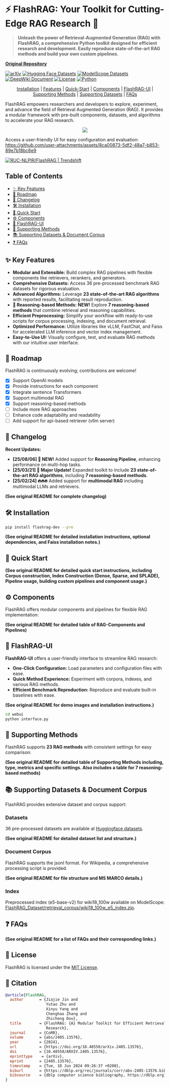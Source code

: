 # ⚡ FlashRAG: Your Toolkit for Cutting-Edge RAG Research 🚀

> **Unleash the power of Retrieval-Augmented Generation (RAG) with FlashRAG, a comprehensive Python toolkit designed for efficient research and development.  Easily reproduce state-of-the-art RAG methods and build your own custom pipelines.**

[**Original Repository**](https://github.com/RUC-NLPIR/FlashRAG)

[![arXiv](https://img.shields.io/badge/arXiv-b5212f.svg?logo=arxiv)](https://arxiv.org/abs/2405.13576)
[![Hugging Face Datasets](https://img.shields.io/badge/%F0%9F%A4%97%20HuggingFace%20Datasets-27b3b4.svg)](https://huggingface.co/datasets/RUC-NLPIR/FlashRAG_datasets/)
[![ModelScope Datasets](https://custom-icon-badges.demolab.com/badge/ModelScope%20Datasets-624aff?style=flat&logo=modelscope&logoColor=white)](https://www.modelscope.cn/datasets/hhjinjiajie/FlashRAG_Dataset)
[![DeepWiki Document](https://devin.ai/assets/deepwiki-badge.png)](https://deepwiki.com/RUC-NLPIR/FlashRAG)
[![License](https://img.shields.io/badge/LICENSE-MIT-green)](https://github.com/RUC-NLPIR/FlashRAG/blob/main/LICENSE)
[![Python](https://img.shields.io/badge/made_with-Python-blue)](https://www.python.org/)

<p align="center">
  <a href="#wrench-installation">Installation</a> |
  <a href="#sparkles-features">Features</a> |
  <a href="#rocket-quick-start">Quick-Start</a> |
  <a href="#gear-components"> Components</a> |
  <a href="#art-flashrag-ui"> FlashRAG-UI</a> |
  <a href="#robot-supporting-methods"> Supporting Methods</a> |
  <a href="#notebook-supporting-datasets--document-corpus"> Supporting Datasets</a> |
  <a href="#raised_hands-additional-faqs"> FAQs</a>
</p>

FlashRAG empowers researchers and developers to explore, experiment, and advance the field of Retrieval Augmented Generation (RAG).  It provides a modular framework with pre-built components, datasets, and algorithms to accelerate your RAG research.  

<p align="center">
<img src="asset/framework.jpg">
</p>

Access a user-friendly UI for easy configuration and evaluation:
https://github.com/user-attachments/assets/8ca00873-5df2-48a7-b853-89e7b18bc6e9

[![RUC-NLPIR/FlashRAG | Trendshift](https://trendshift.io/api/badge/repositories/10454)](https://trendshift.io/repositories/10454)

## Table of Contents

*   [✨ Key Features](#sparkles-features)
*   [🧭 Roadmap](#mag_right-roadmap)
*   [📜 Changelog](#page_with_curl-changelog)
*   [🛠️ Installation](#wrench-installation)
*   [🚀 Quick Start](#rocket-quick-start)
*   [⚙️ Components](#gear-components)
*   [🎨 FlashRAG-UI](#art-flashrag-ui)
*   [🤖 Supporting Methods](#robot-supporting-methods)
*   [📚 Supporting Datasets & Document Corpus](#notebook-supporting-datasets--document-corpus)
*   [❓ FAQs](#raised_hands-additional-faqs)

## ✨ Key Features

*   **Modular and Extensible:** Build complex RAG pipelines with flexible components like retrievers, rerankers, and generators.
*   **Comprehensive Datasets:**  Access 36 pre-processed benchmark RAG datasets for rigorous evaluation.
*   **Advanced Algorithms:** Leverage **23 state-of-the-art RAG algorithms** with reported results, facilitating result reproduction.
*   **🧠 Reasoning-based Methods:**  **NEW!** Explore **7 reasoning-based methods** that combine retrieval and reasoning capabilities.
*   **Efficient Preprocessing:** Simplify your workflow with ready-to-use scripts for corpus processing, indexing, and document retrieval.
*   **Optimized Performance:** Utilize libraries like vLLM, FastChat, and Faiss for accelerated LLM inference and vector index management.
*   **Easy-to-Use UI:**  Visually configure, test, and evaluate RAG methods with our intuitive user interface.

## 🧭 Roadmap

FlashRAG is continuously evolving; contributions are welcome!

*   [x] Support OpenAI models
*   [x] Provide instructions for each component
*   [x] Integrate sentence Transformers
*   [x] Support multimodal RAG
*   [x] Support reasoning-based methods
*   [ ] Include more RAG approaches
*   [ ] Enhance code adaptability and readability
*   [ ] Add support for api-based retriever (vllm server)

## 📜 Changelog

**Recent Updates:**

*   **[25/08/06] 🎯 NEW!**  Added support for **Reasoning Pipeline**, enhancing performance on multi-hop tasks.
*   **[25/03/21] 🚀 Major Update!** Expanded toolkit to include **23 state-of-the-art RAG algorithms**, including **7 reasoning-based methods**.
*   **[25/02/24] 🔥🔥🔥** Added support for **multimodal RAG** including multimodal LLMs and retrievers.

**(See original README for complete changelog)**

## 🛠️ Installation

```bash
pip install flashrag-dev --pre
```

**(See original README for detailed installation instructions, optional dependencies, and Faiss installation notes.)**

## 🚀 Quick Start

**(See original README for detailed quick start instructions, including Corpus construction, Index Construction (Dense, Sparse, and SPLADE), Pipeline usage, building custom pipelines and component usage.)**

## ⚙️ Components

FlashRAG offers modular components and pipelines for flexible RAG implementation:

**(See original README for detailed table of RAG-Components and Pipelines)**

## 🎨 FlashRAG-UI

**FlashRAG-UI** offers a user-friendly interface to streamline RAG research:

*   **One-Click Configuration:** Load parameters and configuration files with ease.
*   **Quick Method Experience:**  Experiment with corpora, indexes, and various RAG methods.
*   **Efficient Benchmark Reproduction:**  Reproduce and evaluate built-in baselines with ease.

**(See original README for demo images and installation instructions.)**

```bash
cd webui
python interface.py
```

## 🤖 Supporting Methods

FlashRAG supports **23 RAG methods** with consistent settings for easy comparison:

**(See original README for detailed table of Supporting Methods including,  type, metrics and specific settings.  Also includes a table for 7 reasoning-based methods)**

## 📚 Supporting Datasets & Document Corpus

FlashRAG provides extensive dataset and corpus support:

### Datasets

36 pre-processed datasets are available at [Huggingface datasets](https://huggingface.co/datasets/RUC-NLPIR/FlashRAG_datasets).

**(See original README for detailed dataset list and structure.)**

### Document Corpus

FlashRAG supports the jsonl format.  For Wikipedia, a comprehensive processing script is provided.

**(See original README for file structure and MS MARCO details.)**

### Index

Preprocessed index (e5-base-v2) for wiki18_100w available on ModelScope:  [FlashRAG_Dataset/retrieval_corpus/wiki18_100w_e5_index.zip](https://www.modelscope.cn/datasets/hhjinjiajie/FlashRAG_Dataset/file/view/master?id=47985&status=2&fileName=retrieval_corpus%252Fwiki18_100w_e5_index.zip).

## ❓ FAQs

**(See original README for a list of FAQs and their corresponding links.)**

## :bookmark: License

FlashRAG is licensed under the [<u>MIT License</u>](./LICENSE).

## :star2: Citation

```BibTex
@article{FlashRAG,
  author       = {Jiajie Jin and
                  Yutao Zhu and
                  Xinyu Yang and
                  Chenghao Zhang and
                  Zhicheng Dou},
  title        = {FlashRAG: {A} Modular Toolkit for Efficient Retrieval-Augmented Generation
                  Research},
  journal      = {CoRR},
  volume       = {abs/2405.13576},
  year         = {2024},
  url          = {https://doi.org/10.48550/arXiv.2405.13576},
  doi          = {10.48550/ARXIV.2405.13576},
  eprinttype    = {arXiv},
  eprint       = {2405.13576},
  timestamp    = {Tue, 18 Jun 2024 09:26:37 +0200},
  biburl       = {https://dblp.org/rec/journals/corr/abs-2405-13576.bib},
  bibsource    = {dblp computer science bibliography, https://dblp.org}
}
```